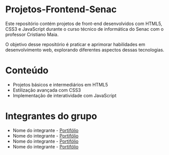 # Projetos-Frontend-Senac
Este repositório contém projetos de front-end desenvolvidos com HTML5, CSS3 e JavaScript durante o curso técnico de informática do Senac com o professor Cristiano Maia. ​

O objetivo desse repositório é praticar e aprimorar habilidades em desenvolvimento web, explorando diferentes aspectos dessas tecnologias.

# Conteúdo
* Projetos básicos e intermediários em HTML5​
* Estilização avançada com CSS3​
* Implementação de interatividade com JavaScript

# Integrantes do grupo
* Nome do integrante - [Portifólio](https://link-url-here.org)
* Nome do integrante - [Portifólio](https://link-url-here.org)
* Nome do integrante - [Portifólio](https://link-url-here.org)
* Nome do integrante - [Portifólio](https://link-url-here.org)